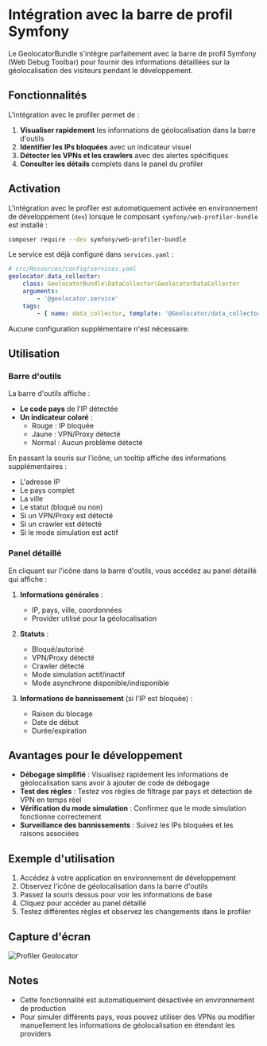 # Intégration avec la barre de profil Symfony

Le GeolocatorBundle s'intègre parfaitement avec la barre de profil Symfony (Web Debug Toolbar) pour fournir des informations détaillées sur la géolocalisation des visiteurs pendant le développement.

## Fonctionnalités

L'intégration avec le profiler permet de :

1. **Visualiser rapidement** les informations de géolocalisation dans la barre d'outils
2. **Identifier les IPs bloquées** avec un indicateur visuel
3. **Détecter les VPNs et les crawlers** avec des alertes spécifiques
4. **Consulter les détails** complets dans le panel du profiler

## Activation

L'intégration avec le profiler est automatiquement activée en environnement de développement (`dev`) lorsque le composant `symfony/web-profiler-bundle` est installé :

```bash
composer require --dev symfony/web-profiler-bundle
```

Le service est déjà configuré dans `services.yaml` :

```yaml
# src/Resources/config/services.yaml
geolocator.data_collector:
    class: GeolocatorBundle\DataCollector\GeolocatorDataCollector
    arguments:
        - '@geolocator.service'
    tags:
        - { name: data_collector, template: '@Geolocator/data_collector/template.html.twig', id: geolocator, priority: 255 }
```

Aucune configuration supplémentaire n'est nécessaire.

## Utilisation

### Barre d'outils

La barre d'outils affiche :

- **Le code pays** de l'IP détectée
- **Un indicateur coloré** : 
  - Rouge : IP bloquée
  - Jaune : VPN/Proxy détecté
  - Normal : Aucun problème détecté

En passant la souris sur l'icône, un tooltip affiche des informations supplémentaires :

- L'adresse IP
- Le pays complet
- La ville
- Le statut (bloqué ou non)
- Si un VPN/Proxy est détecté
- Si un crawler est détecté
- Si le mode simulation est actif

### Panel détaillé

En cliquant sur l'icône dans la barre d'outils, vous accédez au panel détaillé qui affiche :

1. **Informations générales** :
   - IP, pays, ville, coordonnées
   - Provider utilisé pour la géolocalisation

2. **Statuts** :
   - Bloqué/autorisé
   - VPN/Proxy détecté
   - Crawler détecté
   - Mode simulation actif/inactif
   - Mode asynchrone disponible/indisponible

3. **Informations de bannissement** (si l'IP est bloquée) :
   - Raison du blocage
   - Date de début
   - Durée/expiration

## Avantages pour le développement

- **Débogage simplifié** : Visualisez rapidement les informations de géolocalisation sans avoir à ajouter de code de débogage
- **Test des règles** : Testez vos règles de filtrage par pays et détection de VPN en temps réel
- **Vérification du mode simulation** : Confirmez que le mode simulation fonctionne correctement
- **Surveillance des bannissements** : Suivez les IPs bloquées et les raisons associées

## Exemple d'utilisation

1. Accédez à votre application en environnement de développement
2. Observez l'icône de géolocalisation dans la barre d'outils
3. Passez la souris dessus pour voir les informations de base
4. Cliquez pour accéder au panel détaillé
5. Testez différentes règles et observez les changements dans le profiler

## Capture d'écran

![Profiler Geolocator](profiler-screenshot.png)

## Notes

- Cette fonctionnalité est automatiquement désactivée en environnement de production
- Pour simuler différents pays, vous pouvez utiliser des VPNs ou modifier manuellement les informations de géolocalisation en étendant les providers

